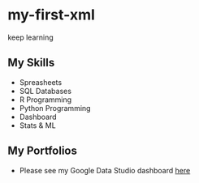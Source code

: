 # my-first-xml
keep learning

## My Skills
- Spreasheets
- SQL Databases
- R Programming
- Python Programming
- Dashboard
- Stats & ML

## My Portfolios
- Please see my Google Data Studio dashboard [here](https://www.google.com)

